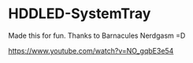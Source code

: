 # HDDLED-SystemTray

Made this for fun. Thanks to Barnacules Nerdgasm =D

https://www.youtube.com/watch?v=NO_gqbE3e54
